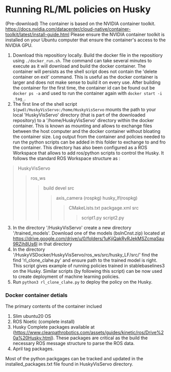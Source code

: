 # Running RL/ML policies on Husky

(Pre-download) The container is based on the NVIDIA container toolkit. https://docs.nvidia.com/datacenter/cloud-native/container-toolkit/latest/install-guide.html
Please ensure the NVIDIA container toolkit is installed on your Ubuntu computer that ensure the container's access to the NVIDIA GPU. 

1. Download this repositiory locally. Build the docker file in the repositiory using `./docker_run.sh`. The command can take several minutes to execute as it will download and build the docker container. The container will persists as the shell script does not contain the 'delete container on exit' command. This is useful as the docker container is larger and does not make sense to build it on every use. After building the container for the first time, the container id can be found out be `docker ps -a` and used to run the container again with `docker start -i _tag_`.
2. The first line of the shell script `$(pwd)/HuskyVisServo:/home/HuskyVisServo` mounts the path to your local 'HuskyVisServo' directory (that is part of the downloaded repository) to a '/home/HuskyVisServo' directory within the docker container. This is known as mounting and allows to exchange files between the host computer and the docker container without bloating the container size. Log output from the container and policies needed to run the python scripts can be added in this folder to exchange to and fro the container. This directory has also been configured as a ROS Workspace that allows to add ros/python scripts to control the Husky. It follows the standard ROS Workspace structure as :
>HuskyVisServo
>>ros_ws
>>>build
>>>devel
>>>src
>>>>axis_camera (rospkg)
>>>>husky_lf(rospkg)
>>>>>CMakeLists.txt
>>>>>packgage.xml
>>>>>src
>>>>>>script1.py
>>>>>>script2.py
3. In the directory '/HuskyVisServo' create a new directory '/trained_models'. Download one of the models (bslnCnst.zip) located at https://drive.google.com/drive/u/0/folders/1uKjiQakRyRJekMSZcmaSau9RZih8Us6l in that directory
4. In the directory '/HuskyVSDocker/HuskyVisServo/ros_ws/src/husky_LF/src/' find the find 'rl_clone_clahe.py' and ensure path to the trained model is right. This script gives example of running policies trained in stablebaselines3 on the Husky. Similar scripts (by following this script) can be now used to create deployment of machine learning policies.
5. Run `python3 rl_clone_clahe.py` to deploy the policy on the Husky.


### Docker container detials
The primary contents of the container inclued
1. Slim ubuntu20 OS
2. ROS Noetic (complete install)
3. Husky Complete packages available at (https://www.clearpathrobotics.com/assets/guides/kinetic/ros/Drive%20a%20Husky.html). These packages are critical as the build the necessary ROS message structure to parse the ROS data.
4. April tag packages.

Most of the python packgages can be tracked and updated in the installed_packages.txt file found in HuskyVisServo directory.





